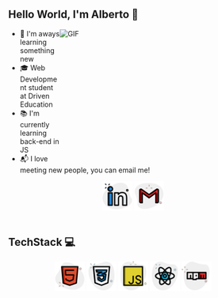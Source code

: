 ## Hello World, I'm Alberto  👋

<img align="right" alt="GIF" src="https://i.imgur.com/IkdLIvu.gif" height="270" width="400"/>

- 🔎 I'm aways learning something new
- 🎓 Web Development student at Driven Education
- 📚 I'm currently learning back-end in JS
- 📬 I love meeting new people, you can email me!

<div align="center">
<a href="https://www.linkedin.com/in/alberto-goulart-b553b6143/"><img src="./assets/linkedin.png" width="60px"/></a>
<a href="mailto:tejotaesi@gmail.com"><img src="./assets/gmail.png" width="60px"/></a>
</div>

<br> 

## TechStack 💻

<div align="center">
<img alt="html" title="#html" width="60px" src="./assets/html.png" />
<img alt="css" title="#css" width="60px" src="./assets/css.png" />
<img alt="javascript" title="#javascript" width="60px" src="./assets/javascript.png" />
<img alt="react" title="#react" width="60px" src="./assets/react.png" />
<img alt="npm" title="#npm" width="60px" src="./assets/npm.png" />
</div>
